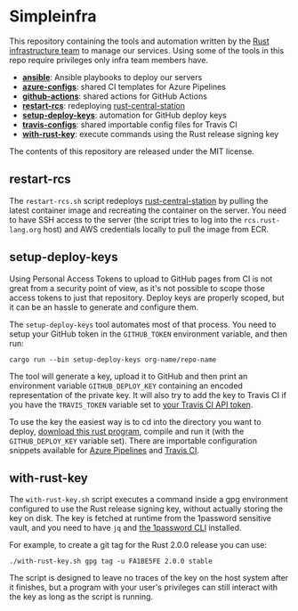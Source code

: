 # Simpleinfra

This repository containing the tools and automation written by the [Rust
infrastructure team][team] to manage our services. Using some of the tools in
this repo require privileges only infra team members have.

* [**ansible**](ansible/README.md): Ansible playbooks to deploy our servers
* [**azure-configs**](azure-configs/README.md): shared CI templates for Azure
  Pipelines
* [**github-actions**](github-actions/README.md): shared actions for GitHub
  Actions
* [**restart-rcs**](#restart-rcs): redeploying [rust-central-station][rcs]
* [**setup-deploy-keys**](#setup-deploy-keys): automation for GitHub deploy keys
* [**travis-configs**](travis-configs/README.md): shared importable config
  files for Travis CI
* [**with-rust-key**](#with-rust-key): execute commands using the Rust release
  signing key

The contents of this repository are released under the MIT license.

[team]: https://github.com/rust-lang/infra-team
[rcs]: https://github.com/rust-lang/rust-central-station

## restart-rcs

The `restart-rcs.sh` script redeploys [rust-central-station][rcs] by pulling
the latest container image and recreating the container on the server. You need
to have SSH access to the server (the script tries to log into the
`rcs.rust-lang.org` host) and AWS credentials locally to pull the image from
ECR.

## setup-deploy-keys

Using Personal Access Tokens to upload to GitHub pages from CI is not great
from a security point of view, as it's not possible to scope those access
tokens to just that repository. Deploy keys are properly scoped, but it can be
an hassle to generate and configure them.

The `setup-deploy-keys` tool automates most of that process. You need to setup
your GitHub token in the `GITHUB_TOKEN` environment variable, and then run:

```
cargo run --bin setup-deploy-keys org-name/repo-name
```

The tool will generate a key, upload it to GitHub and then print an environment
variable `GITHUB_DEPLOY_KEY` containing an encoded representation of the
private key. It will also try to add the key to Travis CI if you have the
`TRAVIS_TOKEN` variable set to [your Travis CI API token][travis-token].

To use the key the easiest way is to cd into the directory you want to deploy,
[download this rust program][setup-deploy-keys-deploy], compile and run it
(with the `GITHUB_DEPLOY_KEY` variable set). There are importable configuration
snippets available for [Azure Pipelines][setup-deploy-keys-azure] and [Travis
CI][setup-deploy-keys-travis].

[travis-token]: https://travis-ci.com/account/preferences
[setup-deploy-keys-deploy]: https://raw.githubusercontent.com/rust-lang/simpleinfra/master/setup-deploy-keys/src/deploy.rs
[setup-deploy-keys-azure]: https://github.com/rust-lang/simpleinfra/tree/master/azure-configs#static-websitesyml
[setup-deploy-keys-travis]: https://github.com/rust-lang/simpleinfra/blob/master/travis-configs/static-websites.yml

## with-rust-key

The `with-rust-key.sh` script executes a command inside a gpg environment
configured to use the Rust release signing key, without actually storing the
key on disk. The key is fetched at runtime from the 1password sensitive vault,
and you need to have `jq` and [the 1password CLI][1password-cli] installed.

For example, to create a git tag for the Rust 2.0.0 release you can use:

```
./with-rust-key.sh gpg tag -u FA1BE5FE 2.0.0 stable
```

The script is designed to leave no traces of the key on the host system after
it finishes, but a program with your user's privileges can still interact with
the key as long as the script is running.

[1password-cli]: https://support.1password.com/command-line-getting-started/

